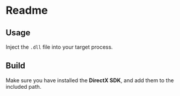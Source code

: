 # Readme

## Usage

Inject the `.dll` file into your target process.

## Build

Make sure you have installed the **DirectX SDK**, and add them to the included path.